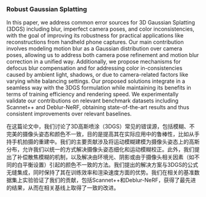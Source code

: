### Robust Gaussian Splatting

In this paper, we address common error sources for 3D Gaussian Splatting (3DGS) including blur, imperfect camera poses, and color inconsistencies, with the goal of improving its robustness for practical applications like reconstructions from handheld phone captures. Our main contribution involves modeling motion blur as a Gaussian distribution over camera poses, allowing us to address both camera pose refinement and motion blur correction in a unified way. Additionally, we propose mechanisms for defocus blur compensation and for addressing color in-consistencies caused by ambient light, shadows, or due to camera-related factors like varying white balancing settings. Our proposed solutions integrate in a seamless way with the 3DGS formulation while maintaining its benefits in terms of training efficiency and rendering speed. We experimentally validate our contributions on relevant benchmark datasets including Scannet++ and Deblur-NeRF, obtaining state-of-the-art results and thus consistent improvements over relevant baselines.

在这篇论文中，我们讨论了3D高斯喷涂（3DGS）常见的错误源，包括模糊、不完美的摄像头姿态和颜色不一致，目的是提高其在实际应用中的鲁棒性，比如从手持手机拍摄的重建中。我们的主要贡献涉及将运动模糊建模为摄像头姿态上的高斯分布，允许我们以统一的方式解决摄像头姿态细化和运动模糊校正。此外，我们提出了补偿散焦模糊的机制，以及解决由环境光、阴影或由于摄像头相关因素（如不同的白平衡设置）引起的颜色不一致的方法。我们提出的解决方案与3DGS的公式无缝集成，同时保持了其在训练效率和渲染速度方面的优势。我们在相关的基准数据集上实验验证了我们的贡献，包括Scannet++和Deblur-NeRF，获得了最先进的结果，从而在相关基线上取得了一致的改进。
